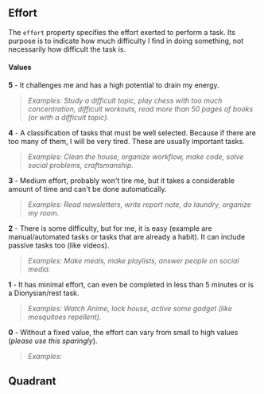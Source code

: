 
## Effort

The `effort` property specifies the effort exerted to perform a task. Its purpose is to indicate how much difficulty I find in doing something, not necessarily how difficult the task is.

#### Values
**5** - It challenges me and has a high potential to drain my energy.
> *Examples: Study a difficult topic, play chess with too much concentration, difficult workouts, read more than 50 pages of books (or with a difficult topic).*

**4** - A classification of tasks that must be well selected. Because if there are too many of them, I will be very tired. These are usually important tasks.
> *Examples: Clean the house, organize workflow, make code, solve social problems, craftsmanship.*

**3** - Medium effort, probably won't tire me, but it takes a considerable amount of time and can't be done automatically.
> *Examples: Read newsletters, write report note, do laundry, organize my room.*

**2** - There is some difficulty, but for me, it is easy (example are manual/automated tasks or tasks that are already a habit). It can include passive tasks too (like videos).
> *Examples: Make meals, make playlists, answer people on social media.*

**1** - It has minimal effort, can even be completed in less than 5 minutes or is a Dionysian/rest task.
> *Examples: Watch Anime, lock house, active some gadget (like mosquitoes repellent).*

**0** - Without a fixed value, the effort can vary from small to high values (*please use this sparingly*).
> *Examples*:

## Quadrant
